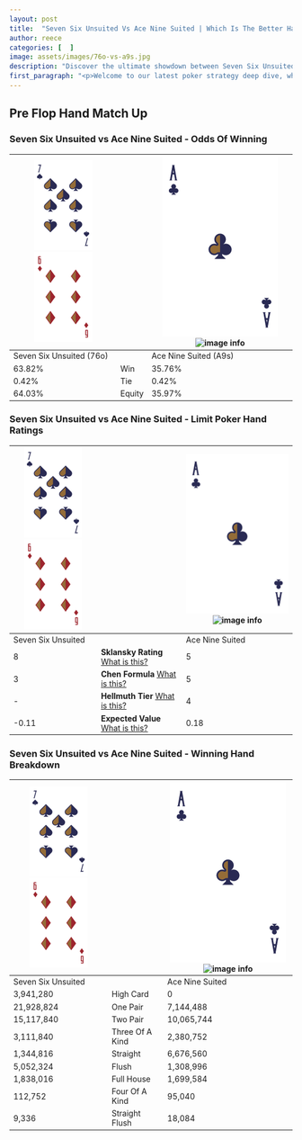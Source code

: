 ```yaml
---
layout: post
title:  "Seven Six Unsuited Vs Ace Nine Suited | Which Is The Better Hand In Poker? A Complete Guide"
author: reece
categories: [  ]
image: assets/images/76o-vs-a9s.jpg
description: "Discover the ultimate showdown between Seven Six Unsuited and Ace Nine Suited in poker! Uncover the odds, strategies, and scenarios where one hand triumphs over the other. Get ready to up your poker game with this thrilling analysis."
first_paragraph: "<p>Welcome to our latest poker strategy deep dive, where we're pitting two distinct hands against each other in a high-stakes showdown: Seven Six Unsuited vs Ace Nine Suited.</p><p>In the dynamic world of poker, every decision counts, and knowing which hand holds the upper hand is key to your success at the table.</p><p>In this article, we'll dissect these two hands, explore the scenarios where one dominates the other, and equip you with the knowledge to make strategic choices that can tip the odds in your favor.</p><p>Get ready to unravel the intriguing dynamics of these poker hands and elevate your game to new heights.</p>"
---
```




[comment]: # (sp0)

## Pre Flop Hand Match Up

<div class="table hand-ratings" markdown="1"> 



### Seven Six Unsuited vs Ace Nine Suited - Odds Of Winning


    
| ![image info](assets/images/hand1/7.png) ![image info](assets/images/hand1/6o.png) |  | ![image info](assets/images/hand2/A.png) ![image info](assets/images/hand2/9s.png) |
| -------- | -------- | -------- |
| Seven Six Unsuited (76o) |  | Ace Nine Suited (A9s) |
| 63.82% | Win | 35.76% |
| 0.42% | Tie | 0.42% |
| 64.03% | Equity | 35.97% |




[comment]: # (sp1)



### Seven Six Unsuited vs Ace Nine Suited - Limit Poker Hand Ratings


    
| ![image info](assets/images/hand1/7.png) ![image info](assets/images/hand1/6o.png) |  | ![image info](assets/images/hand2/A.png) ![image info](assets/images/hand2/9s.png) |
| -------- | -------- | -------- |
| Seven Six Unsuited |  | Ace Nine Suited |
| 8 | **Sklansky Rating** [What is this?](/sklansky-rating-explained) | 5 |
| 3 | **Chen Formula** [What is this?](/chen-formula-explained) | 5 |
| - | **Hellmuth Tier** [What is this?](/Hellmuth-tier-explained) | 4 |
| -0.11 | **Expected Value** [What is this?](/expected-value-explained) | 0.18 |




[comment]: # (sp2)



### Seven Six Unsuited vs Ace Nine Suited - Winning Hand Breakdown


    
| ![image info](assets/images/hand1/7.png) ![image info](assets/images/hand1/6o.png) |  | ![image info](assets/images/hand2/A.png) ![image info](assets/images/hand2/9s.png) |
| -------- | -------- | -------- |
| Seven Six Unsuited |  | Ace Nine Suited |
| 3,941,280 | High Card | 0 |
| 21,928,824 | One Pair | 7,144,488 |
| 15,117,840 | Two Pair | 10,065,744 |
| 3,111,840 | Three Of A Kind | 2,380,752 |
| 1,344,816 | Straight | 6,676,560 |
| 5,052,324 | Flush | 1,308,996 |
| 1,838,016 | Full House | 1,699,584 |
| 112,752 | Four Of A Kind | 95,040 |
| 9,336 | Straight Flush | 18,084 |




[comment]: # (sp3)



</div>

[comment]: # (sp4)



[comment]: # (sp5)

